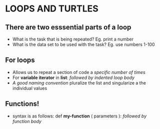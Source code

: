 # LOOPS AND TURTLES
## There are two esssential parts of a loop
* What is the task that is being repeated? Eg. print a number
* What is the data set to be used with the task? Eg. use numbers 1-100
## For loops
* Allows us to repeat a section of code a _specific number of times_
* For **variable iterator** in **list**: _followed by indented loop body_
* _A good naming convention_ pluralize the list and singularize a the individual values
## Functions!
* syntax is as follows: def **my-function** ( parameters ): _followed by function body_